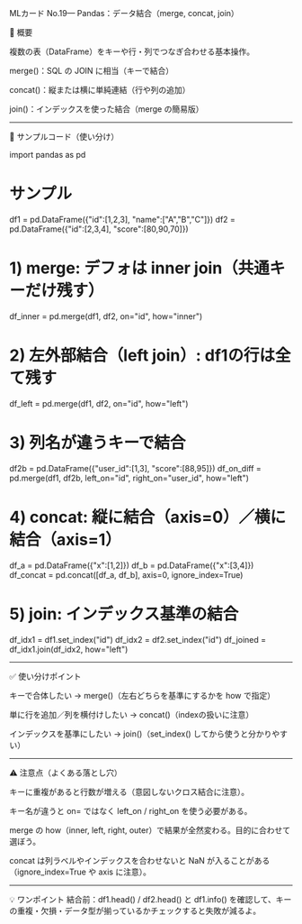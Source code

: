 MLカード No.19— Pandas：データ結合（merge, concat, join）

📌 概要

複数の表（DataFrame）をキーや行・列でつなぎ合わせる基本操作。

merge()：SQL の JOIN に相当（キーで結合）

concat()：縦または横に単純連結（行や列の追加）

join()：インデックスを使った結合（merge の簡易版）



---

🔹 サンプルコード（使い分け）

import pandas as pd

# サンプル
df1 = pd.DataFrame({"id":[1,2,3], "name":["A","B","C"]})
df2 = pd.DataFrame({"id":[2,3,4], "score":[80,90,70]})

# 1) merge: デフォは inner join（共通キーだけ残す）
df_inner = pd.merge(df1, df2, on="id", how="inner")

# 2) 左外部結合（left join）: df1の行は全て残す
df_left = pd.merge(df1, df2, on="id", how="left")

# 3) 列名が違うキーで結合
df2b = pd.DataFrame({"user_id":[1,3], "score":[88,95]})
df_on_diff = pd.merge(df1, df2b, left_on="id", right_on="user_id", how="left")

# 4) concat: 縦に結合（axis=0）／横に結合（axis=1）
df_a = pd.DataFrame({"x":[1,2]})
df_b = pd.DataFrame({"x":[3,4]})
df_concat = pd.concat([df_a, df_b], axis=0, ignore_index=True)

# 5) join: インデックス基準の結合
df_idx1 = df1.set_index("id")
df_idx2 = df2.set_index("id")
df_joined = df_idx1.join(df_idx2, how="left")


---

✅ 使い分けポイント

キーで合体したい → merge()（左右どちらを基準にするかを how で指定）

単に行を追加／列を横付けしたい → concat()（indexの扱いに注意）

インデックスを基準にしたい → join()（set_index() してから使うと分かりやすい）



---

⚠️ 注意点（よくある落とし穴）

キーに重複があると行数が増える（意図しないクロス結合に注意）。

キー名が違うと on= ではなく left_on / right_on を使う必要がある。

merge の how（inner, left, right, outer）で結果が全然変わる。目的に合わせて選ぼう。

concat は列ラベルやインデックスを合わせないと NaN が入ることがある（ignore_index=True や axis に注意）。



---

💡 ワンポイント
結合前：df1.head() / df2.head() と df1.info() を確認して、キーの重複・欠損・データ型が揃っているかチェックすると失敗が減るよ。